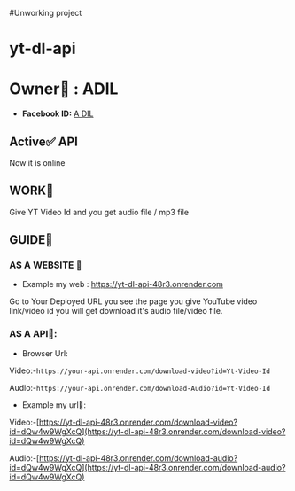 #Unworking project
# yt-dl-api
# Owner👑 : ADIL
- **Facebook ID:**
[A DIL](https://www.facebook.com/a.dil.605376)

## Active✅ API
Now it is online

## WORK🌌
Give YT Video Id and you get audio file / mp3 file

## GUIDE🚀
### AS A WEBSITE 🔖

- Example my web : https://yt-dl-api-48r3.onrender.com

Go to Your Deployed URL you see the page
you give YouTube video link/video id you will get download it's audio file/video file.
### AS A API🔖:
- Browser Url: 

Video:-`https://your-api.onrender.com/download-video?id=Yt-Video-Id`

Audio:-`https://your-api.onrender.com/download-Audio?id=Yt-Video-Id`

- Example my url📌: 

Video:-[https://yt-dl-api-48r3.onrender.com/download-video?id=dQw4w9WgXcQ](https://yt-dl-api-48r3.onrender.com/download-video?id=dQw4w9WgXcQ)

Audio:-[https://yt-dl-api-48r3.onrender.com/download-audio?id=dQw4w9WgXcQ](https://yt-dl-api-48r3.onrender.com/download-audio?id=dQw4w9WgXcQ)
